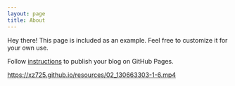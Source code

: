 ```yaml
---
layout: page
title: About
---
```


Hey there! This page is included as an example. Feel free to customize it for
your own use.

Follow [instructions](<http://www.texts.io/support/0017/>) to publish your blog
on GitHub Pages.

https://xz725.github.io/resources/02_130663303-1-6.mp4
